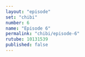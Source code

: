 ```yaml
---
layout: "episode"
set: "chibi"
number: 6
name: "Episode 6"
permalink: "chibi/episode-6"
rutube: 10131539
published: false
---
```

